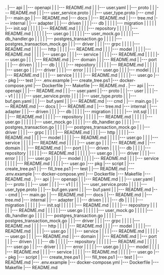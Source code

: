 .
|--- api
|   |--- openapi
|   |   |--- README.md
|   |   |--- user.yaml
|   |--- proto
|   |   |--- README.md
|   |   |--- user_service.proto
|   |   |--- user_type.proto
|--- cmd
|   |--- main.go
|   |--- README.md
|--- docs
|   |--- README.md
|   |--- tree.md
|--- internal
|   |--- adapter
|   |   |--- driven
|   |   |   |--- db
|   |   |   |   |--- migration
|   |   |   |   |   |--- init.sql
|   |   |   |   |   |--- README.md
|   |   |   |   |--- repository
|   |   |   |   |   |--- README.md
|   |   |   |   |   |--- user.go
|   |   |   |   |   |--- user_mock.go
|   |   |   |   |--- db_handler.go
|   |   |   |   |--- postgres_transaction.go
|   |   |   |   |--- postgres_transaction_mock.go
|   |   |--- driver
|   |   |   |--- grpc
|   |   |   |   |--- README.md
|   |   |   |--- http
|   |   |   |   |--- README.md
|   |   |   |--- model
|   |   |   |   |--- README.md
|   |   |   |   |--- user.go
|   |   |   |--- service
|   |   |   |   |--- README.md
|   |   |   |   |--- user.go
|   |   |   |--- README.md
|   |--- domain
|   |   |--- README.md
|   |--- port
|   |   |--- driven
|   |   |   |--- db
|   |   |   |   |--- repository
|   |   |   |   |   |--- README.md
|   |   |   |   |   |--- user.go
|   |   |--- driver
|   |   |   |--- error
|   |   |   |   |--- user.go
|   |   |   |--- model
|   |   |   |   |--- README.md
|   |   |   |--- service
|   |   |   |   |--- README.md
|   |   |   |   |--- user.go
|--- pkg
|--- test
|--- .env.example
|--- create_tree.ps1
|--- docker-compose.yml
|--- Dockerfile
|--- Makefile
|--- README.md
.
|--- api
|   |--- openapi
|   |   |--- README.md
|   |   |--- user.yaml
|   |--- proto
|   |   |--- user
|   |   |   |--- v1
|   |   |   |   |--- user_service.proto
|   |   |   |   |--- user_type.proto
|   |   |--- buf.gen.yaml
|   |   |--- buf.yaml
|   |   |--- README.md
|--- cmd
|   |--- main.go
|   |--- README.md
|--- docs
|   |--- README.md
|   |--- tree.md
|--- internal
|   |--- adapter
|   |   |--- driven
|   |   |   |--- db
|   |   |   |   |--- migration
|   |   |   |   |   |--- init.sql
|   |   |   |   |   |--- README.md
|   |   |   |   |--- repository
|   |   |   |   |   |--- README.md
|   |   |   |   |   |--- user.go
|   |   |   |   |   |--- user_mock.go
|   |   |   |   |--- db_handler.go
|   |   |   |   |--- postgres_transaction.go
|   |   |   |   |--- postgres_transaction_mock.go
|   |   |--- driver
|   |   |   |--- grpc
|   |   |   |   |--- README.md
|   |   |   |--- http
|   |   |   |   |--- README.md
|   |   |   |--- model
|   |   |   |   |--- README.md
|   |   |   |   |--- user.go
|   |   |   |--- service
|   |   |   |   |--- README.md
|   |   |   |   |--- user.go
|   |   |   |--- README.md
|   |--- domain
|   |   |--- README.md
|   |--- port
|   |   |--- driven
|   |   |   |--- db
|   |   |   |   |--- repository
|   |   |   |   |   |--- README.md
|   |   |   |   |   |--- user.go
|   |   |--- driver
|   |   |   |--- error
|   |   |   |   |--- user.go
|   |   |   |--- model
|   |   |   |   |--- README.md
|   |   |   |--- service
|   |   |   |   |--- README.md
|   |   |   |   |--- user.go
|--- pkg
|--- script
|   |--- create_tree.ps1
|   |--- fill_tree.ps1
|--- test
|   |--- README.md
|--- .env.example
|--- docker-compose.yml
|--- Dockerfile
|--- Makefile
|--- README.md
.
|--- api
|   |--- openapi
|   |   |--- README.md
|   |   |--- user.yaml
|   |--- proto
|   |   |--- user
|   |   |   |--- v1
|   |   |   |   |--- user_service.proto
|   |   |   |   |--- user_type.proto
|   |   |--- buf.gen.yaml
|   |   |--- buf.yaml
|   |   |--- README.md
|--- cmd
|   |--- main.go
|   |--- README.md
|--- docs
|   |--- README.md
|   |--- tree.md
|--- internal
|   |--- adapter
|   |   |--- driven
|   |   |   |--- db
|   |   |   |   |--- migration
|   |   |   |   |   |--- init.sql
|   |   |   |   |   |--- README.md
|   |   |   |   |--- repository
|   |   |   |   |   |--- README.md
|   |   |   |   |   |--- user.go
|   |   |   |   |   |--- user_mock.go
|   |   |   |   |--- db_handler.go
|   |   |   |   |--- postgres_transaction.go
|   |   |   |   |--- postgres_transaction_mock.go
|   |   |--- driver
|   |   |   |--- grpc
|   |   |   |   |--- README.md
|   |   |   |--- http
|   |   |   |   |--- README.md
|   |   |   |--- model
|   |   |   |   |--- README.md
|   |   |   |   |--- user.go
|   |   |   |--- service
|   |   |   |   |--- README.md
|   |   |   |   |--- user.go
|   |   |   |--- README.md
|   |--- domain
|   |   |--- README.md
|   |--- port
|   |   |--- driven
|   |   |   |--- db
|   |   |   |   |--- repository
|   |   |   |   |   |--- README.md
|   |   |   |   |   |--- user.go
|   |   |--- driver
|   |   |   |--- error
|   |   |   |   |--- user.go
|   |   |   |--- model
|   |   |   |   |--- README.md
|   |   |   |--- service
|   |   |   |   |--- README.md
|   |   |   |   |--- user.go
|--- pkg
|--- script
|   |--- create_tree.ps1
|   |--- fill_tree.ps1
|--- test
|   |--- README.md
|--- .env.example
|--- docker-compose.yml
|--- Dockerfile
|--- Makefile
|--- README.md
